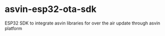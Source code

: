 # asvin-esp32-ota-sdk
ESP32 SDK to integrate asvin libraries for over the air update through asvin platform
